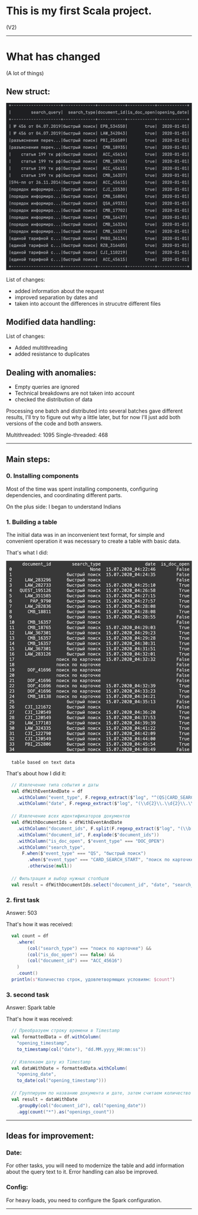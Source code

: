 # This is my first Scala project.
(V2)
___

# What has changed
(A lot of things)

## New struct: 
![table](https://github.com/djitoro/Simple_Scala_project/blob/main/Table_for_Scala_2.png)

List of changes: 
- added information about the request
- improved separation by dates and
- taken into account the differences in strucutre different files

## Modified data handling: 
List of changes: 
- Added multithreading
- added resistance to duplicates

## Dealing with anomalies:
- Empty queries are ignored
- Technical breakdowns are not taken into account
- checked the distribution of data


Processing one batch and distributed into several batches gave different results, I'll try to figure out why a little later, but for now I'll just add both versions of the code and both answers.
  
Multithreaded: 1095
Single-threaded: 468
___


## Main steps: 

### 0. Installing components
  Most of the time was spent installing components, configuring dependencies, and coordinating different parts.
  
  On the plus side: I began to understand Indians


### 1. Building a table
  The initial data was in an inconvenient text format, for simple and convenient operation it was necessary to create a table with basic data.


  That's what I did: 
  
  ![table](https://github.com/djitoro/Simple_Scala_project/blob/main/Table_for_Scala.png)
      
      table based on text data
      
 That's about how I did it: 
  ```Scala
    // Извлечение типа события и даты
    val dfWithEventAndDate = df
      .withColumn("event_type", F.regexp_extract($"log", "^(QS|CARD_SEARCH_START|CARD_SEARCH_END|DOC_OPEN|SESSION_START|SESSION_END)", 1))
      .withColumn("date", F.regexp_extract($"log", "(\\d{2}\\.\\d{2}\\.\\d{4}_\\d{2}:\\d{2}:\\d{2})", 1))

    // Извлечение всех идентификаторов документов
    val dfWithDocumentIds = dfWithEventAndDate
      .withColumn("document_ids", F.split(F.regexp_extract($"log", "(\\b[A-Z]+_\\d+\\b.*)", 1), " "))
      .withColumn("document_id", F.explode($"document_ids"))
      .withColumn("is_doc_open", $"event_type" === "DOC_OPEN")
      .withColumn("search_type",
        F.when($"event_type" === "QS", "быстрый поиск")
          .when($"event_type" === "CARD_SEARCH_START", "поиск по карточке")
          .otherwise(null))

    // Фильтрация и выбор нужных столбцов
    val result = dfWithDocumentIds.select("document_id", "date", "search_type", "is_doc_open")
  ```

### 2. first task
  Answer: 503

  That's how it was received:
  ```Scala
    val count = df
      .where(
          (col("search_type") === "поиск по карточке") &&
          (col("is_doc_open") === false) &&
          (col("document_id") === "ACC_45616")
      )
      .count()
    println(s"Количество строк, удовлетворяющих условиям: $count")
  ```

  
### 3. second task
  Answer: Spark table 
  
  That's how it was received:
  ```Scala
    // Преобразуем строку времени в Timestamp
    val formattedData = df.withColumn(
      "opening_timestamp",
      to_timestamp(col("date"), "dd.MM.yyyy_HH:mm:ss"))

    // Извлекаем дату из Timestamp
    val dataWithDate = formattedData.withColumn(
      "opening_date",
      to_date(col("opening_timestamp")))

    // Группируем по названию документа и дате, затем считаем количество открытий
    val result = dataWithDate
      .groupBy(col("document_id"), col("opening_date"))
      .agg(count("*").as("openings_count"))
  ```

___
## Ideas for improvement: 
### Date: 
For other tasks, you will need to modernize the table and add information about the query text to it. Error handling can also be improved.

### Config: 
For heavy loads, you need to configure the Spark configuration.
___
